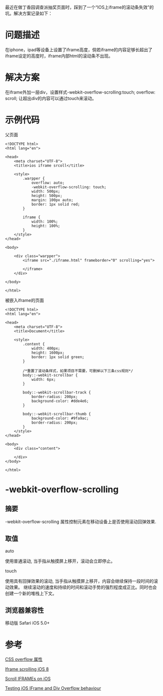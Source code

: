 最近在做丁香园调查派抽奖页面时，踩到了一个“IOS上iframe的滚动条失效”的坑。解决方案记录如下：

# 问题描述

在iphone，ipad等设备上设置了iframe高度，倘若iframe的内容足够长超出了iframe设定的高度时，iframe内部html的滚动条不出现。

# 解决方案

在iframe外加一层div，设置样式-webkit-overflow-scrolling:touch; overflow: scroll; 
让超出div的内容可以通过touch来滚动。

# 示例代码

父页面

    <!DOCTYPE html>
    <html lang="en">

    <head>
        <meta charset="UTF-8">
        <title>ios iframe srcoll</title>

        <style>
            .warpper {
                overflow: auto;
                -webkit-overflow-scrolling: touch;
                width: 500px;
                height: 500px;
                margin: 100px auto;
                border: 1px solid red;
            }
            
            iframe {
                width: 100%;
                height: 100%;
            }
        </style>
    </head>

    <body>

        <div class="warpper">
            <iframe src="./iframe.html" frameborder="0" scrolling="yes">

            </iframe>
        </div>

    </body>

    </html>
    
被嵌入iframe的页面

    <!DOCTYPE html>
    <html lang="en">

    <head>
        <meta charset="UTF-8">
        <title>Document</title>

        <style>
            .content {
                width: 400px;
                height: 1600px;
                border: 1px solid green;
            }
            
            /*重置了滚动条样式，如果项目不需要，可删掉以下三条css规则*/
            body::-webkit-scrollbar {
                width: 6px;
            }
            
            body::-webkit-scrollbar-track {
                border-radius: 200px;
                background-color: #dde4e6;
            }
            
            body::-webkit-scrollbar-thumb {
                background-color: #9fa9ac;
                border-radius: 200px;
            }
        </style>
    </head>

    <body>
        <div class="content">

        </div>
    </body>

    </html>
    
# -webkit-overflow-scrolling

## 摘要

-webkit-overflow-scrolling 属性控制元素在移动设备上是否使用滚动回弹效果.

## 取值

auto

使用普通滚动, 当手指从触摸屏上移开，滚动会立即停止。

touch

使用具有回弹效果的滚动, 当手指从触摸屏上移开，内容会继续保持一段时间的滚动效果。
继续滚动的速度和持续的时间和滚动手势的强烈程度成正比。同时也会创建一个新的堆栈上下文。

## 浏览器兼容性

移动版 Safari  iOS 5.0+


# 参考

[CSS overflow 属性](http://www.w3school.com.cn/cssref/pr_pos_overflow.asp)

[Iframe scrolling iOS 8](http://stackoverflow.com/questions/26046373/iframe-scrolling-ios-8)

[Scroll IFRAMEs on iOS](https://davidwalsh.name/scroll-iframes-ios)

[Testing iOS IFrame and Div Overflow behaviour](http://dev.magnolia-cms.com/~czimmermann/blog/ipad-iframe/iframe1-tall.html)